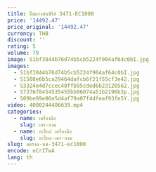 ```yaml
---
title: ปั๊มแรงดันซีรีส์ 3471-EC1000
price: '14492.47'
price_original: '14492.47'
currency: THB
discount: ''
rating: 5
volume: 79
image: S1bf3844b76d74b5cb5224f904af64c0bI.jpg
images:
  - S1bf3844b76d74b5cb5224f904af64c0bI.jpg
  - S1508e6b5ca29464dafcb6f21f55cf3e42.jpg
  - S3324e4d7ccec48ffb95cded6b23120562.jpg
  - S7376f0454535455bb06074a51b2196b3p.jpg
  - S09be89e06e5d4af79a07f4dfeaf93fe5Y.jpg
video: 4000244406639.mp4
categories:
  - name: เครื่องมือ
    slug: เคร-องม
  - name: อะไหล่ เครื่องมือ
    slug: อะไหล-เคร-องม
slug: มแรงด-นซ-3471-ec1000
encode: oCrITwA
lang: th
---
```

  